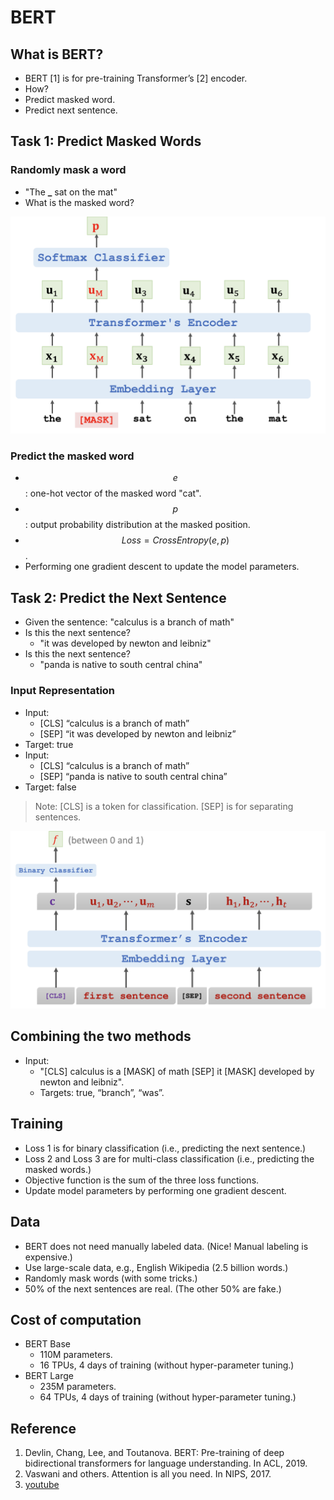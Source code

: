 # BERT

## What is BERT?

* BERT \[1\] is for pre-training Transformer’s \[2\] encoder.
* How?
* Predict masked word.
* Predict next sentence.

## Task 1: Predict Masked Words

### Randomly mask a word

* "The **\_** sat on the mat"
* What is the masked word?

![](../.gitbook/assets/screen-shot-2021-08-15-at-11.46.38-am%20%281%29.png)

### Predict the masked word

* $$e$$: one-hot vector of the masked word "cat".
* $$p$$ : output probability distribution at the masked position.
* $$Loss = CrossEntropy( e,p)$$.
* Performing one gradient descent to update the model parameters.

## Task 2: Predict the Next Sentence

* Given the sentence: "calculus is a branch of math"
* Is this the next sentence?
  * "it was developed by newton and leibniz"
* Is this the next sentence?
  * "panda is native to south central china"

### Input Representation

* Input:
  * \[CLS\] “calculus is a branch of math” 
  * \[SEP\] “it was developed by newton and leibniz”
* Target: true
* Input:
  * \[CLS\] “calculus is a branch of math” 
  * \[SEP\] “panda is native to south central china”
* Target: false

> Note: \[CLS\] is a token for classification. \[SEP\] is for separating sentences.

![](../.gitbook/assets/screen-shot-2021-08-15-at-11.53.17-am.png)

## Combining the two methods

* Input:
  * "\[CLS\] calculus is a \[MASK\] of math \[SEP\] it \[MASK\] developed by newton and leibniz".
  * Targets: true, “branch”, “was”.

## Training

* Loss 1 is for binary classification \(i.e., predicting the next sentence.\)
* Loss 2 and Loss 3 are for multi-class classification \(i.e., predicting the masked words.\)
* Objective function is the sum of the three loss functions.
* Update model parameters by performing one gradient descent.

## Data

* BERT does not need manually labeled data. \(Nice! Manual labeling is expensive.\)
* Use large-scale data, e.g., English Wikipedia \(2.5 billion words.\)
* Randomly mask words \(with some tricks.\)
* 50% of the next sentences are real. \(The other 50% are fake.\)

## Cost of computation

* BERT Base
  * 110M parameters.
  * 16 TPUs, 4 days of training \(without hyper-parameter tuning.\)
* BERT Large
  * 235M parameters.
  * 64 TPUs, 4 days of training \(without hyper-parameter tuning.\)



## Reference

1. Devlin, Chang, Lee, and Toutanova. BERT: Pre-training of deep bidirectional transformers for language understanding. In ACL, 2019.
2. Vaswani and others. Attention is all you need. In NIPS, 2017.
3. [youtube](https://www.youtube.com/watch?v=UlC6AjQWao8&t=17s)



